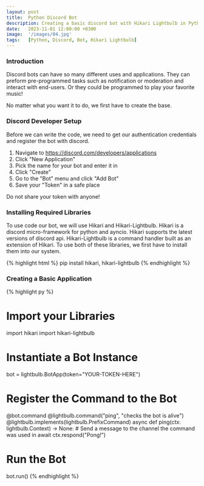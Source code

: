 ```yaml
---
layout: post
title:  Python Discord Bot
description: Creating a basic discord bot with Hikari Lightbulb in Python.
date:   2023-11-01 12:00:00 +0300
image:  '/images/04.jpg'
tags:   [Python, Discord, Bot, Hikari Lightbulb]
---
```


### Introduction

Discord bots can have so many different uses and applications. They can preform pre-programmed tasks such as notification or moderation and interact with end-users. Or they could be programmed to play your favorite music!

No matter what you want it to do, we first have to create the base.

### Discord Developer Setup

Before we can write the code, we need to get our authentication credentials and register the bot with discord.

1. Navigate to https://discord.com/developers/applications
2. Click "New Application"
3. Pick the name for your bot and enter it in
4. Click "Create"
5. Go to the "Bot" menu and click "Add Bot"
6. Save your "Token" in a safe place 

Do not share your token with anyone!

### Installing Required Libraries

To use code our bot, we will use Hikari and Hikari-Lightbulb. Hikari is a discord micro-framework for python and ayncio. Hikari supports the latest versions of discord api. Hikari-Lightbulb is a command handler built as an extension of Hikari. To use both of these libraries, we first have to install them into our system.

{% highlight html %}
pip install hikari, hikari-lightbulb
{% endhighlight %}


### Creating a Basic Application
{% highlight py %}
# Import your Libraries
import hikari
import hikari-lightbulb

# Instantiate a Bot Instance
bot = lightbulb.BotApp(token="YOUR-TOKEN-HERE")

# Register the Command to the Bot
@bot.command
@lightbulb.command("ping", "checks the bot is alive")
@lightbulb.implements(lightbulb.PrefixCommand)
async def ping(ctx: lightbulb.Context) -> None:
    # Send a message to the channel the command was used in
    await ctx.respond("Pong!")

# Run the Bot
bot.run()
{% endhighlight %}




